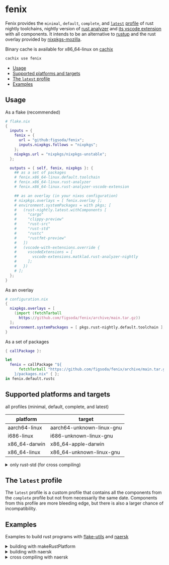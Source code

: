 # fenix

Fenix provides the `minimal`, `default`, `complete`, and [`latest`](#the-latest-profile) [profile](https://rust-lang.github.io/rustup/concepts/profiles.html) of rust nightly toolchains, nightly version of [rust analyzer](https://rust-analyzer.github.io) and [its vscode extension](https://marketplace.visualstudio.com/items?itemName=matklad.rust-analyzer) with all components.
It intends to be an alternative to [rustup](https://rustup.rs) and the rust overlay provided by [nixpkgs-mozilla](https://github.com/mozilla/nixpkgs-mozilla).

Binary cache is available for x86_64-linux on [cachix](https://app.cachix.org/cache/fenix)

```sh
cachix use fenix
```

- [Usage](#usage)
- [Supported platforms and targets](#supported-platforms-and-targets)
- [The `latest` profile](#the-latest-profile)
- [Examples](#examples)


## Usage

As a flake (recommended)

```nix
# flake.nix
{
  inputs = {
    fenix = {
      url = "github:figsoda/fenix";
      inputs.nixpkgs.follows = "nixpkgs";
    };
    nixpkgs.url = "nixpkgs/nixpkgs-unstable";
  };

  outputs = { self, fenix, nixpkgs }: {
    ## as a set of packages
    # fenix.x86_64-linux.default.toolchain
    # fenix.x86_64-linux.rust-analyzer
    # fenix.x86_64-linux.rust-analyzer-vscode-extension

    ## as an overlay (in your nixos configuration)
    # nixpkgs.overlays = [ fenix.overlay ];
    # environment.systemPackages = with pkgs; [
    #   (rust-nightly.latest.withComponents [
    #     "cargo"
    #     "clippy-preview"
    #     "rust-src"
    #     "rust-std"
    #     "rustc"
    #     "rustfmt-preview"
    #   ])
    #   (vscode-with-extensions.override {
    #     vscodeExtensions = [
    #       vscode-extensions.matklad.rust-analyzer-nightly
    #     ];
    #   })
    # ];
  };
}
```

As an overlay

```nix
# configuration.nix
{
  nixpkgs.overlays = [
    (import (fetchTarball
      https://github.com/figsoda/fenix/archive/main.tar.gz))
  ];
  environment.systemPackages = [ pkgs.rust-nightly.default.toolchain ];
}
```

As a set of packages
```nix
{ callPackage }:

let
  fenix = callPackage "${
      fetchTarball "https://github.com/figsoda/fenix/archive/main.tar.gz"
    }/packages.nix" { };
in fenix.default.rustc
```


## Supported platforms and targets

all profiles (minimal, default, complete, and latest)

| platform | target |
-|-
aarch64-linux | aarch64-unknown-linux-gnu
i686-linux | i686-unknown-linux-gnu
x86_64-darwin | x86_64-apple-darwin
x86_64-linux | x86_64-unknown-linux-gnu

<details>
  <summary>
    only rust-std (for cross compiling)
  </summary>

  - aarch64-apple-darwin
  - aarch64-apple-ios
  - aarch64-linux-android
  - aarch64-pc-windows-msvc
  - aarch64-unknown-fuchsia
  - aarch64-unknown-linux-musl
  - arm-linux-androideabi
  - arm-unknown-linux-gnueabi
  - arm-unknown-linux-gnueabihf
  - arm-unknown-linux-musleabi
  - arm-unknown-linux-musleabihf
  - armv5te-unknown-linux-gnueabi
  - armv7-linux-androideabi
  - armv7-unknown-linux-gnueabihf
  - armv7-unknown-linux-musleabihf
  - asmjs-unknown-emscripten
  - i586-pc-windows-msvc
  - i586-unknown-linux-gnu
  - i586-unknown-linux-musl
  - i686-linux-android
  - i686-pc-windows-gnu
  - i686-pc-windows-msvc
  - i686-unknown-freebsd
  - i686-unknown-linux-musl
  - mips-unknown-linux-gnu
  - mips-unknown-linux-musl
  - mips64-unknown-linux-gnuabi64
  - mips64el-unknown-linux-gnuabi64
  - mipsel-unknown-linux-gnu
  - mipsel-unknown-linux-musl
  - powerpc-unknown-linux-gnu
  - powerpc64-unknown-linux-gnu
  - powerpc64le-unknown-linux-gnu
  - s390x-unknown-linux-gnu
  - sparc64-unknown-linux-gnu
  - sparcv9-sun-solaris
  - wasm32-unknown-emscripten
  - wasm32-unknown-unknown
  - x86_64-apple-ios
  - x86_64-linux-android
  - x86_64-pc-windows-gnu
  - x86_64-pc-windows-msvc
  - x86_64-rumprun-netbsd
  - x86_64-sun-solaris
  - x86_64-unknown-freebsd
  - x86_64-unknown-fuchsia
  - x86_64-unknown-illumos
  - x86_64-unknown-linux-gnux32
  - x86_64-unknown-linux-musl
  - x86_64-unknown-netbsd
  - x86_64-unknown-redox
</details>


## The `latest` profile

The `latest` profile is a custom profile that contains all the components from the `complete` profile but not from necessarily the same date.
Components from this profile are more bleeding edge, but there is also a larger chance of incompatibility.


## Examples

Examples to build rust programs with [flake-utils](https://github.com/numtide/flake-utils) and [naersk](https://github.com/nmattia/naersk)

<details>
  <summary>building with makeRustPlatform</summary>

  ```nix
  # flake.nix
  {
    inputs = {
      fenix = {
        url = "github:figsoda/fenix";
        inputs.nixpkgs.follows = "nixpkgs";
      };
      flake-utils.url = "github:numtide/flake-utils";
      nixpkgs.url = "nixpkgs/nixpkgs-unstable";
    };

    outputs = { self, fenix, flake-utils, nixpkgs }:
      flake-utils.lib.eachDefaultSystem (system:
        let pkgs = nixpkgs.legacyPackages.${system};
        in {
          defaultPackage = pkgs.makeRustPlatform {
            inherit (fenix.packages.${system}.minimal) cargo rustc;
          }).buildRustPackage {
            pname = "hello";
            version = "0.1.0";
            src = ./.;
            cargoSha256 = nixpkgs.lib.fakeSha256;
          };
       });
  }
  ```
</details>

<details>
  <summary>building with naersk</summary>

  ```nix
  # flake.nix
  {
    inputs = {
      fenix = {
        url = "github:figsoda/fenix";
        inputs.nixpkgs.follows = "nixpkgs";
      };
      flake-utils.url = "github:numtide/flake-utils";
      naersk = {
        url = "github:nmattia/naersk";
        inputs.nixpkgs.follows = "nixpkgs";
      };
      nixpkgs.url = "nixpkgs/nixpkgs-unstable";
    };

    outputs = { self, fenix, flake-utils, naersk, nixpkgs }:
      flake-utils.lib.eachDefaultSystem (system: {
        defaultPackage = (naersk.lib.${system}.override {
          inherit (fenix.packages.${system}.minimal) cargo rustc;
        }).buildPackage { src = ./.; };
      });
  }
  ```
</details>

<details>
  <summary>cross compiling with naersk</summary>

  ```nix
  # flake.nix
  {
    inputs = {
      fenix = {
        url = "github:figsoda/fenix";
        inputs.nixpkgs.follows = "nixpkgs";
      };
      flake-utils.url = "github:numtide/flake-utils";
      naersk = {
        url = "github:nmattia/naersk";
        inputs.nixpkgs.follows = "nixpkgs";
      };
      nixpkgs.url = "nixpkgs/nixpkgs-unstable";
    };

    outputs = { self, fenix, flake-utils, naersk, nixpkgs }:
      flake-utils.lib.eachDefaultSystem (system: {
        defaultPackage = let
          toolchain = with fenix.packages.${system};
            combine [
              minimal.rustc
              minimal.cargo
              targets.x86_64-unknown-linux-musl.latest.rust-std
            ];
        in (naersk.lib.${system}.override {
          cargo = toolchain;
          rustc = toolchain;
        }).buildPackage {
          src = ./.;
          CARGO_BUILD_TARGET = "x86_64-unknown-linux-musl";
        };
      });
  }
  ```
</details>
